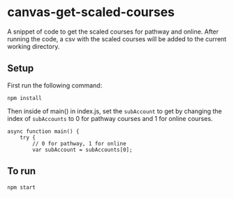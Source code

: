 # canvas-get-scaled-courses
A snippet of code to get the scaled courses for pathway and online. After running the code, a csv with the scaled courses will be added to the current working directory.

## Setup
First run the following command:
```
npm install
```

Then inside of main() in index.js, set the `subAccount` to get by changing the index of `subAccounts` to 0 for pathway courses and 1 for online courses.
```
async function main() {
    try {
        // 0 for pathway, 1 for online
        var subAccount = subAccounts[0]; 
```

## To run
```
npm start
```
